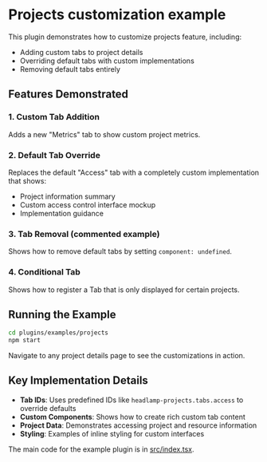 # Projects customization example

This plugin demonstrates how to customize projects feature, including:

- Adding custom tabs to project details
- Overriding default tabs with custom implementations
- Removing default tabs entirely

## Features Demonstrated

### 1. Custom Tab Addition

Adds a new "Metrics" tab to show custom project metrics.

### 2. Default Tab Override

Replaces the default "Access" tab with a completely custom implementation that shows:

- Project information summary
- Custom access control interface mockup
- Implementation guidance

### 3. Tab Removal (commented example)

Shows how to remove default tabs by setting `component: undefined`.

### 4. Conditional Tab

Shows how to register a Tab that is only displayed for certain projects.

## Running the Example

```bash
cd plugins/examples/projects
npm start
```

Navigate to any project details page to see the customizations in action.

## Key Implementation Details

- **Tab IDs**: Uses predefined IDs like `headlamp-projects.tabs.access` to override defaults
- **Custom Components**: Shows how to create rich custom tab content
- **Project Data**: Demonstrates accessing project and resource information
- **Styling**: Examples of inline styling for custom interfaces

The main code for the example plugin is in [src/index.tsx](src/index.tsx).
